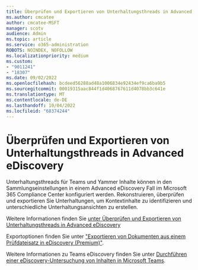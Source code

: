 ```yaml
---
title: Überprüfen und Exportieren von Unterhaltungsthreads in Advanced eDiscovery
ms.author: cmcatee
author: cmcatee-MSFT
manager: scotv
audience: Admin
ms.topic: article
ms.service: o365-administration
ROBOTS: NOINDEX, NOFOLLOW
ms.localizationpriority: medium
ms.custom:
- "9011241"
- "18307"
ms.date: 09/02/2022
ms.openlocfilehash: bcdeed56288ad48a1006834e92434ef9ca6ba9b5
ms.sourcegitcommit: 00019315aac844f1d4068767611d4078bb3c641e
ms.translationtype: MT
ms.contentlocale: de-DE
ms.lasthandoff: 10/04/2022
ms.locfileid: "68374244"
---
```

# <a name="review-and-export-threaded-conversations-in-advanced-ediscovery"></a>Überprüfen und Exportieren von Unterhaltungsthreads in Advanced eDiscovery

Unterhaltungsthreads für Teams und Yammer Inhalte können in den Sammlungseinstellungen in einem Advanced eDiscovery Fall im Microsoft 365 Compliance Center konfiguriert werden. Rekonstruieren, überprüfen und exportieren Sie Unterhaltungen, um Kontextinhalte zu identifizieren und unterschiedliche Unterhaltungsansichten zu erstellen.

Weitere Informationen finden Sie [unter Überprüfen und Exportieren von Unterhaltungsthreads in Advanced eDiscovery](https://docs.microsoft.com/microsoft-365/compliance/conversation-review-sets#step-3-review-and-export-threaded-conversations)

Exportoptionen finden Sie unter ["Exportieren von Dokumenten aus einem Prüfdateisatz in eDiscovery (Premium)"](https://docs.microsoft.com/microsoft-365/compliance/export-documents-from-review-set#export-options).

Weitere Informationen zu Teams eDiscovery finden Sie unter [Durchführen einer eDiscovery-Untersuchung von Inhalten in Microsoft Teams](https://docs.microsoft.com/microsoftteams/ediscovery-investigation).